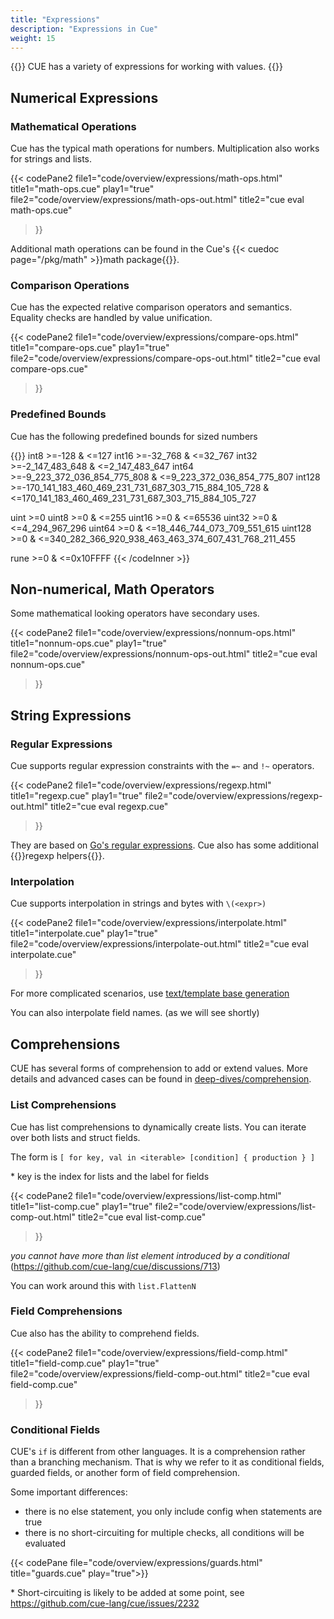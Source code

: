 ```yaml
---
title: "Expressions"
description: "Expressions in Cue"
weight: 15
---
```


{{<lead>}}
CUE has a variety of expressions for working with values.
{{</lead>}}

## Numerical Expressions

### Mathematical Operations

Cue has the typical math operations for numbers.
Multiplication also works for strings and lists.

{{< codePane2
  file1="code/overview/expressions/math-ops.html" title1="math-ops.cue" play1="true"
  file2="code/overview/expressions/math-ops-out.html" title2="cue eval math-ops.cue"
>}}

Additional math operations can be found in the Cue's
{{< cuedoc page="/pkg/math" >}}math package{{</cuedoc>}}.

### Comparison Operations

Cue has the expected relative comparison operators and semantics.
Equality checks are handled by value unification.

{{< codePane2
  file1="code/overview/expressions/compare-ops.html" title1="compare-ops.cue" play1="true"
  file2="code/overview/expressions/compare-ops-out.html" title2="cue eval compare-ops.cue"
>}}

### Predefined Bounds

Cue has the following predefined bounds for sized numbers

{{<codeInner lang="text">}}
int8      >=-128 & <=127
int16     >=-32_768 & <=32_767
int32     >=-2_147_483_648 & <=2_147_483_647
int64     >=-9_223_372_036_854_775_808 & <=9_223_372_036_854_775_807
int128    >=-170_141_183_460_469_231_731_687_303_715_884_105_728 &
              <=170_141_183_460_469_231_731_687_303_715_884_105_727

uint      >=0
uint8     >=0 & <=255
uint16    >=0 & <=65536
uint32    >=0 & <=4_294_967_296
uint64    >=0 & <=18_446_744_073_709_551_615
uint128   >=0 & <=340_282_366_920_938_463_463_374_607_431_768_211_455

rune      >=0 & <=0x10FFFF
{{< /codeInner >}}

## Non-numerical, Math Operators

Some mathematical looking operators
have secondary uses.

{{< codePane2
  file1="code/overview/expressions/nonnum-ops.html" title1="nonnum-ops.cue" play1="true"
  file2="code/overview/expressions/nonnum-ops-out.html" title2="cue eval nonnum-ops.cue"
>}}


## String Expressions


### Regular Expressions

Cue supports regular expression constraints with the `=~` and `!~` operators.


{{< codePane2
  file1="code/overview/expressions/regexp.html" title1="regexp.cue" play1="true"
  file2="code/overview/expressions/regexp-out.html" title2="cue eval regexp.cue"
>}}

They are based on [Go's regular expressions](https://golang.org/pkg/regexp/).
Cue also has some additional {{<cuedoc page="/pkg/regexp" >}}regexp helpers{{</cuedoc>}}.

<!--- regular string vs raw string-->


### Interpolation

Cue supports interpolation in strings and bytes with `\(<expr>)`

{{< codePane2
  file1="code/overview/expressions/interpolate.html" title1="interpolate.cue" play1="true"
  file2="code/overview/expressions/interpolate-out.html" title2="cue eval interpolate.cue"
>}}

For more complicated scenarios, use
[text/template base generation](/first-steps/generate-all-the-things/)

You can also interpolate field names. (as we will see shortly)

## Comprehensions

CUE has several forms of comprehension to add or extend values.
More details and advanced cases can be found in
[deep-dives/comprehension](/deep-dives/comprehension/).

### List Comprehensions

Cue has list comprehensions to dynamically create lists.
You can iterate over both lists and struct fields.

The form is `[ for key, val in <iterable> [condition] { production } ]`

\* key is the index for lists and the label for fields

{{< codePane2
  file1="code/overview/expressions/list-comp.html" title1="list-comp.cue" play1="true"
  file2="code/overview/expressions/list-comp-out.html" title2="cue eval list-comp.cue"
>}}

_you cannot have more than list element introduced by a conditional_
(https://github.com/cue-lang/cue/discussions/713)

You can work around this with `list.FlattenN`


### Field Comprehensions

Cue also has the ability to comprehend fields.

{{< codePane2
  file1="code/overview/expressions/field-comp.html" title1="field-comp.cue" play1="true"
  file2="code/overview/expressions/field-comp-out.html" title2="cue eval field-comp.cue"
>}}

### Conditional Fields

CUE's `if` is different from other languages.
It is a comprehension rather than a branching mechanism.
That is why we refer to it as
conditional fields, guarded fields, or another form of field comprehension.

Some important differences:

- there is no else statement, you only include config when statements are true
- there is no short-circuiting for multiple checks, all conditions will be evaluated

{{< codePane file="code/overview/expressions/guards.html" title="guards.cue" play="true">}}

\* Short-circuiting is likely to be added at some point, see https://github.com/cue-lang/cue/issues/2232

